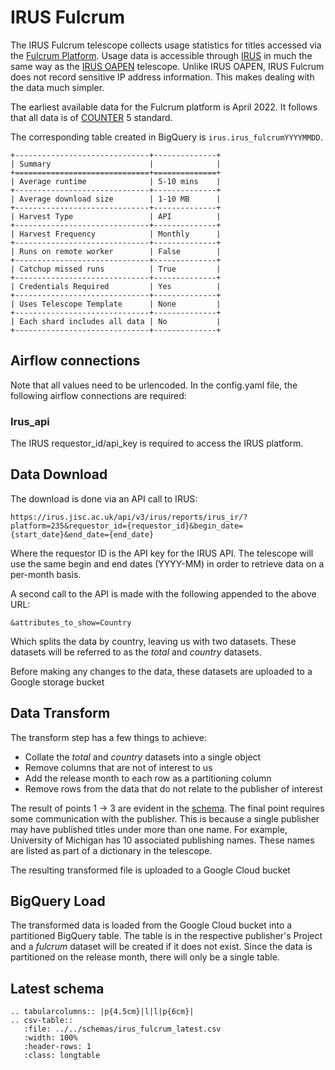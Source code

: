 # IRUS Fulcrum

The IRUS Fulcrum telescope collects usage statistics for titles accessed via the [Fulcrum Platform](https://www.fulcrum.org/). Usage data is accessible through [IRUS](https://irus.jisc.ac.uk/r5/) in much the same way as the [IRUS OAPEN](./irus_oapen.md) telescope. Unlike IRUS OAPEN, IRUS Fulcrum does not record sensitive IP address information. This makes dealing with the data much simpler.

The earliest available data for the Fulcrum platform is April 2022. It follows that all data is of [COUNTER](https://www.projectcounter.org/) 5 standard.

The corresponding table created in BigQuery is `irus.irus_fulcrumYYYYMMDD`.

```eval_rst
+------------------------------+--------------+
| Summary                      |              |
+==============================+==============+
| Average runtime              | 5-10 mins    |
+------------------------------+--------------+
| Average download size        | 1-10 MB      |
+------------------------------+--------------+
| Harvest Type                 | API          |
+------------------------------+--------------+
| Harvest Frequency            | Monthly      |
+------------------------------+--------------+
| Runs on remote worker        | False        |
+------------------------------+--------------+
| Catchup missed runs          | True         |
+------------------------------+--------------+
| Credentials Required         | Yes          |
+------------------------------+--------------+
| Uses Telescope Template      | None         |
+------------------------------+--------------+
| Each shard includes all data | No           |
+------------------------------+--------------+
```

## Airflow connections

Note that all values need to be urlencoded.
In the config.yaml file, the following airflow connections are required:

### Irus_api

The IRUS requestor_id/api_key is required to access the IRUS platform.

## Data Download

The download is done via an API call to IRUS:

```
https://irus.jisc.ac.uk/api/v3/irus/reports/irus_ir/?platform=235&requestor_id={requestor_id}&begin_date={start_date}&end_date={end_date}
```

Where the requestor ID is the API key for the IRUS API. The telescope will use the same begin and end dates (YYYY-MM) in order to retrieve data on a per-month basis.

A second call to the API is made with the following appended to the above URL:

```
&attributes_to_show=Country
```

Which splits the data by country, leaving us with two datasets. These datasets will be referred to as the _total_ and _country_ datasets.

Before making any changes to the data, these datasets are uploaded to a Google storage bucket

## Data Transform

The transform step has a few things to achieve:

-   Collate the _total_ and _country_ datasets into a single object
-   Remove columns that are not of interest to us
-   Add the release month to each row as a partitioning column
-   Remove rows from the data that do not relate to the publisher of interest

The result of points 1 -> 3 are evident in the [schema](#latest-schema). The final point requires some communication with the publisher. This is because a single publisher may have published titles under more than one name. For example, University of Michigan has 10 associated publishing names. These names are listed as part of a dictionary in the telescope.

The resulting transformed file is uploaded to a Google Cloud bucket

## BigQuery Load

The transformed data is loaded from the Google Cloud bucket into a partitioned BigQuery table. The table is in the respective publisher's Project and a _fulcrum_ dataset will be created if it does not exist. Since the data is partitioned on the release month, there will only be a single table.

## Latest schema

```eval_rst
.. tabularcolumns:: |p{4.5cm}|l|l|p{6cm}| 
.. csv-table::
   :file: ../../schemas/irus_fulcrum_latest.csv
   :width: 100%
   :header-rows: 1
   :class: longtable
```